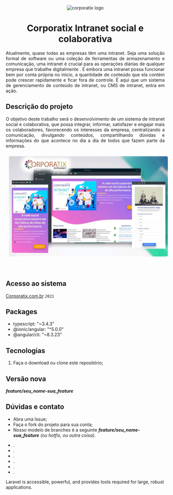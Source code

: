 

<p align="center">
    <img src="https://corporatix.com.br/logo/img/logo250x62.png" 
         alt="corporatix logo" 
         width="300">
</p>

<h1 align="center">Corporatix Intranet social e colaborativa </h1>


<p align="justify">
    Atualmente, quase todas as empresas têm uma intranet. Seja uma solução formal de software ou uma coleção de ferramentas de armazenamento e comunicação, uma intranet é crucial para as operações diárias de qualquer empresa que trabalhe digitalmente . E embora uma intranet possa funcionar bem por conta própria no início, a quantidade de conteúdo que ela contém pode crescer rapidamente e ficar fora de controle. É aqui que um sistema de gerenciamento de conteúdo de intranet, ou CMS de intranet, entra em ação.
</p>

<h2>Descrição do projeto</h2>
<p align="justify">
    O objetivo deste trabalho será o desenvolvimento de um sistema de intranet social e colaborativa, que possa integrar, informar, satisfazer e engajar mais os colaboradores, favorecendo os interesses da empresa, centralizando a comunicação, divulgando conteúdos, compartilhando dúvidas e informações do que acontece no dia a dia de todos que fazem parte da empresa.
</p>

<p align="center">
    <img src="bg.jpg" alt="corporatix banner" style="text-align: center; border-radius: 5px; margin: 10px;" width="800">
</p>

<br>

## Acesso ao sistema
[Corporatix.com.br](https://corporatix.com.br) <code>2021</code>


## Packages
* typescript: "~3.4.3"
* @ionic/angular: "^5.0.0"
* @angular/cli: "~8.3.23"

## Tecnologias
1. Faça o download ou clone este repositório;

## Versão nova
**_feature/seu_nome-sua_feature_**

## Dúvidas e contato
* Abra uma Issue;
* Faça o fork do projeto para sua conta;
* Nosso modelo de branches é a seguinte **_feature/seu_nome-sua_feature_** *(ou hotfix, ou outra coisa)*.





- [](#).
- [](#).
- [](#).
- [](#).
- [](#).
- [](#).

Laravel is accessible, powerful, and provides tools required for large, robust applications.





